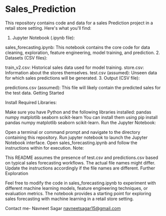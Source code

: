 # Sales_Prediction

This repository contains code and data for a sales Prediction project in a retail store setting. Here's what you'll find:

1. Jupyter Notebook (.ipynb file):

sales_forecasting.ipynb: This notebook contains the core code for data cleaning, exploration, feature engineering, model training, and prediction.
2. Datasets (CSV files):

train_v2.csv: Historical sales data used for model training.
store.csv: Information about the stores themselves.
test.csv (assumed): Unseen data for which sales predictions will be generated.
3. Output (CSV file):

predictions.csv (assumed): This file will likely contain the predicted sales for the test data.
Getting Started

Install Required Libraries:

Make sure you have Python and the following libraries installed:
pandas
numpy
matplotlib
seaborn
scikit-learn
You can install them using pip install pandas numpy matplotlib seaborn scikit-learn.
Run the Jupyter Notebook:

Open a terminal or command prompt and navigate to the directory containing this repository.
Run jupyter notebook to launch the Jupyter Notebook interface.
Open sales_forecasting.ipynb and follow the instructions within for execution.
Note:

This README assumes the presence of test.csv and predictions.csv based on typical sales forecasting workflows.
The actual file names might differ.
Update the instructions accordingly if the file names are different.
Further Exploration

Feel free to modify the code in sales_forecasting.ipynb to experiment with different machine learning models, feature engineering techniques, or evaluation metrics.
The notebook provides a starting point for exploring sales forecasting with machine learning in a retail store setting.





Contact me-
Navneet Sagar
navneetsagar15@gmail.com
